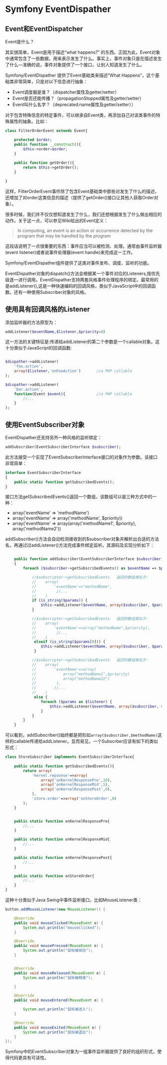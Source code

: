 # Symfony EventDispather

## Event和EventDispatcher

Event是什么？

其实很简单，Event是用于描述“what happens?” 的东西。正因为此，Event对象中通常包含了一些数据，用来表示发生了什么。事实上，事件对象只是在描述发生了什么—准确的说，事件对象提供了一个接口，让别人知道发生了什么。

Symfony/EventDispather 提供了Event基础类来描述“What Happens”，这个基础类非常简单，只是对以下信息进行抽象：

* Event调度器是谁？（dispatcher属性及getter/setter）
* Event是否还能传播？（propagationStopped属性及getter/setter）
* Event叫什么名字？（deprecated:name属性及getter/setter））

对于包含特殊信息的特定事件，可以继承自Event类，再添加自己对该类事件的特殊属性的抽象。比如：

```PHP
class FilterOrderEvent extends Event{

    protected $order;
	public function __construct(){
	    $this->order=$order;
	}
	
	public function getOrder(){
	    return $this->getOrder();
	}

}
```

这样，FilterOrderEvent事件除了包含Event基础类中那些对发生了什么的描述，还增加了对order这类信息的描述（提供了getOrder()接口让其他人获取Order对象）。

很多时候，我们并不仅仅想知道发生了什么，我们还想根据发生了什么做出相应的动作。关于这一点，可以参见Wiki给出的Event定义：

> In computing, an event is an action or occurrence detected by the program that may be handled by the program 

这段话说明了一点很重要的东西：事件应当可以被检测、处理。通常由事件监听器(event listener)或者说事件处理器(event handle)来完成这一工作。

Symfony/EventDispather组件提供了这类对事件发布、调度、监听的功能。

EventDispather对象的dispatch()方法会根据某一个事件对应的Listeners,按优先级逐一进行调用。EventDispather支持两套风格事件处理程序的绑定。最常用的是addListener(),这是一种快速编码的回调风格，类似于JavaScript中的回调函数。还有一种使用Subscriber对象的风格。

## 使用具有回调风格的Listener

添加监听器的方法原型为：
```PHP
addListener($eventName,$listener,$priority=0)
```

这一方法的关键特征是:传递给addListener的第二个参数是一个callable对象。这十分类似于JavaScript的回调函数:

```PHP

$dispather->addListener(
    'foo.action',
    array($listener,'onFooAction')       //a PHP callable
);

$dispather->addListener(
    'bar.action',
    function(Event $event){              //a PHP callable
        //...
    }
);
```

## 使用EventSubscriber对象

EventDispather还支持另外一种风格的监听绑定：

```PHP
addSubscriber(EventSubscriberInterface $subscriber);
```
此方法接受一个实现了EventSubscriberInterface接口的对象作为参数。该接口非常简单：


```PHP
interface EventSubscriberInterface
{
    public static function getSubscribedEvents();
}
```
   
接口方法getSubscribedEvents()返回一个数组，该数组可以是三种方式中的一种：
    
 * array('eventName' => 'methodName')
 * array('eventName' => array('methodName', $priority))
 * array('eventName' => array(array('methodName1', $priority), array('methodName2'))
    
addSubscriber()方法会自动检测接收到的$subscriber对象并解析出合适的方法名，再通过过addListener()方法完成事件绑定监听。其源码及实现分析如下：

```PHP

    public function addSubscriber(EventSubscriberInterface $subscriber)
    {
        foreach ($subscriber->getSubscribedEvents() as $eventName => $params) {

            //$subscripter->getSubscribedEvents   返回的数组类似于: 
            //    array(
            //        'eventName'=>"methodName",
            //         //... 
            //    )
            if (is_string($params)) {
                $this->addListener($eventName, array($subscriber, $params));
            }

            //$subscripter->getSubscribedEvents   返回的数组类似于: 
            //    array(
            //        'eventName'=>array("methodName",$priority),
            //         //... 
            //    )
             elseif (is_string($params[0])) {      
                $this->addListener($eventName, array($subscriber, $params[0]), isset($params[1]) ? $params[1] : 0);
             } 

            //$subscripter->getSubscribedEvents   返回的数组类似于: 
            //    array(
            //        'eventName'=>array(
            //            array("methodName1",$priority)
            //            array("methodName22")
            //         ),
            //        //... 
            //    )
             else {
                foreach ($params as $listener) {
                    $this->addListener($eventName, array($subscriber, $listener[0]), isset($listener[1]) ? $listener[1] : 0);
                }
            }
        }
    }
```

可以看到，addSubscriber()始终都是把形如`array($subscriber,$methodName)`这样的callable传递给addListener。显而易见，一个Subscrber应该有如下的类似形式：

```PHP
class StoreSubscriber implements EventSubscriberInterface{
    
    public static function getSubscribedEvents(){
        return array(
            'kernel.repsonse'=>array(
                array('onKernelResponsePre',10),
                array('onKernelResponseMid',5),
                array('onKernelResponsePost',0),
            ),
            'store.order'=>array('onStoreOrder',0)
        );
    }


    public static function onKernelResponsePre{
        //...
    }

    public static function onKernelResponseMid{
        //...
    }

    public static function onKernelResponsePost{
        //...
    }

    public static function onStoreOrder{
        //...
    }
}
```

这种十分类似于Java Swing中事件监听接口，比如MouseListener类：
```Java
button.addMouseListener(new MouseListener() {

    @Override
    public void mouseClicked(MouseEvent e) {
        System.out.println("mouseClicked");
    }

    @Override
    public void mousePressed(MouseEvent e) {
        System.out.println("鼠标被按住");
    }


    @Override
    public void mouseReleased(MouseEvent e) {
        System.out.println("鼠标被释放");

    }

    @Override
    public void mouseEntered(MouseEvent e) {

        System.out.println("鼠标被进入");
    }

    @Override
    public void mouseExited(MouseEvent e) {
        System.out.println("鼠标被退出");
    }
});
```

Symfony中的EventSubscriber对象为一组事件监听器提供了良好的组织形式，使得代码更具有可读性。




